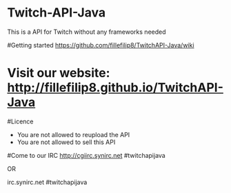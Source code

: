 # Twitch-API-Java
This is a API for Twitch without any frameworks needed


#Getting started
https://github.com/fillefilip8/TwitchAPI-Java/wiki

# Visit our website: http://fillefilip8.github.io/TwitchAPI-Java


#Licence
* You are not allowed to reupload the API
* You are not allowed to sell this API


#Come to our IRC
http://cgiirc.synirc.net #twitchapijava

OR

irc.synirc.net #twitchapijava